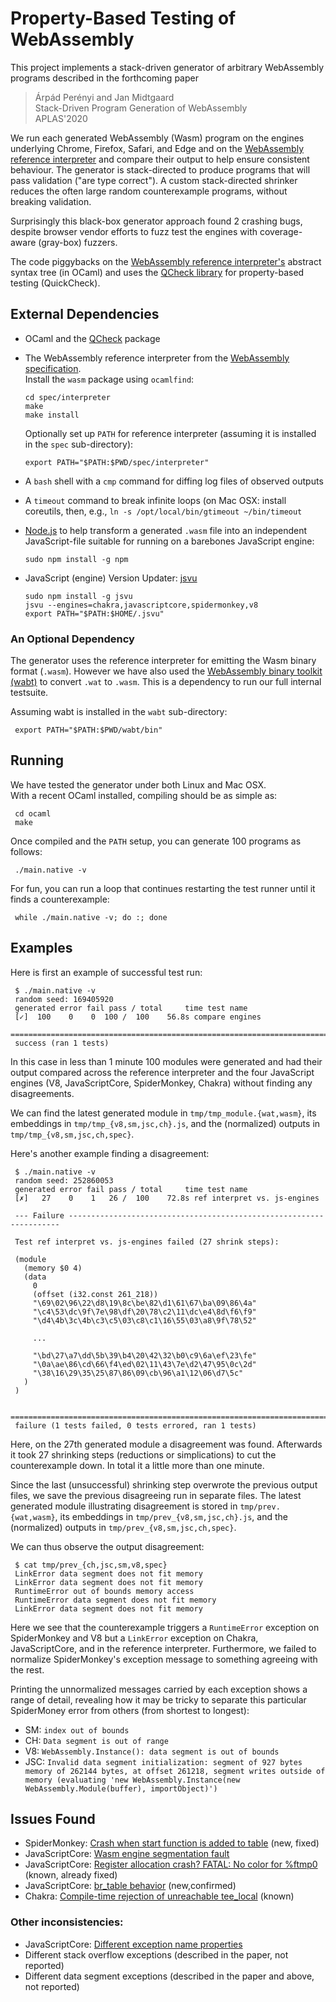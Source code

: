 # Property-Based Testing of WebAssembly 

This project implements a stack-driven generator of arbitrary WebAssembly programs
described in the forthcoming paper

> Árpád Perényi and Jan Midtgaard  
> Stack-Driven Program Generation of WebAssembly  
> APLAS'2020

We run each generated WebAssembly (Wasm) program on the engines underlying Chrome, Firefox, Safari, and Edge
and on the [WebAssembly reference interpreter](https://github.com/WebAssembly/spec) 
and compare their output to help ensure consistent behaviour. The generator is stack-directed
to produce programs that will pass validation ("are type correct"). A custom stack-directed shrinker
reduces the often large random counterexample programs, without breaking validation.

Surprisingly this black-box generator approach found 2 crashing bugs,
despite browser vendor efforts to fuzz test the engines with
coverage-aware (gray-box) fuzzers.

The code piggybacks on the [WebAssembly reference interpreter's](https://github.com/WebAssembly/spec) 
abstract syntax tree (in OCaml) and uses the [QCheck library](https://github.com/c-cube/qcheck) for property-based testing (QuickCheck). 


## External Dependencies

* OCaml and the [QCheck](https://github.com/c-cube/qcheck) package

* The WebAssembly reference interpreter from the [WebAssembly specification](https://github.com/WebAssembly/spec).  
  Install the `wasm` package using `ocamlfind`:
  ```
  cd spec/interpreter
  make
  make install
  ```

  Optionally set up `PATH` for reference interpreter (assuming it is installed in the `spec` sub-directory):
  ```
  export PATH="$PATH:$PWD/spec/interpreter"
  ```

* A `bash` shell with a `cmp` command for diffing log files of observed outputs

* A `timeout` command to break infinite loops
  (on Mac OSX: install coreutils, then, e.g., `ln -s /opt/local/bin/gtimeout ~/bin/timeout`

* [Node.js](https://nodejs.org/en/) to help transform a generated `.wasm` file into an independent JavaScript-file
  suitable for running on a barebones JavaScript engine:
  ```
  sudo npm install -g npm
  ```

* JavaScript (engine) Version Updater: [jsvu](https://github.com/GoogleChromeLabs/jsvu)
  ```
  sudo npm install -g jsvu
  jsvu --engines=chakra,javascriptcore,spidermonkey,v8
  export PATH="$PATH:$HOME/.jsvu"
  ```



### An Optional Dependency

The generator uses the reference interpreter for emitting the Wasm binary format (`.wasm`). 
However we have also used the [WebAssembly binary toolkit (wabt)](https://github.com/WebAssembly/wabt)
to convert `.wat` to `.wasm`. This is a dependency to run our full internal testsuite.

Assuming wabt is installed in the `wabt` sub-directory:
```
 export PATH="$PATH:$PWD/wabt/bin"
```


## Running

We have tested the generator under both Linux and Mac OSX.   
With a recent OCaml installed, compiling should be as simple as:
```
 cd ocaml
 make
```

Once compiled and the `PATH` setup, you can generate 100 programs as follows:
```
 ./main.native -v
```

For fun, you can run a loop that continues restarting the test runner
until it finds a counterexample:
```
 while ./main.native -v; do :; done
```


## Examples

Here is first an example of successful test run:
```
 $ ./main.native -v
 random seed: 169405920
 generated error fail pass / total     time test name
 [✓]  100    0    0  100 /  100    56.8s compare engines
 ================================================================================
 success (ran 1 tests)
```
In this case in less than 1 minute 100 modules were generated and had their output
compared across the reference interpreter and the four JavaScript engines
(V8, JavaScriptCore, SpiderMonkey, Chakra) without finding any disagreements.

We can find the latest generated module in `tmp/tmp_module.{wat,wasm}`,
its embeddings in `tmp/tmp_{v8,sm,jsc,ch}.js`, and the (normalized)
outputs in `tmp/tmp_{v8,sm,jsc,ch,spec}`.



Here's another example finding a disagreement:
```
 $ ./main.native -v
 random seed: 252860053
 generated error fail pass / total     time test name
 [✗]   27    0    1   26 /  100    72.8s ref interpret vs. js-engines

 --- Failure --------------------------------------------------------------------

 Test ref interpret vs. js-engines failed (27 shrink steps):

 (module
   (memory $0 4)
   (data
     0
     (offset (i32.const 261_218))
     "\69\02\96\22\d8\19\8c\be\82\d1\61\67\ba\09\86\4a"
     "\c4\53\dc\9f\7e\98\df\20\78\c2\11\dc\e4\8d\f6\f9"
     "\d4\4b\3c\4b\c3\c5\03\c8\c1\16\55\03\a8\9f\78\52"

     ...

     "\bd\27\a7\dd\5b\39\b4\20\42\32\b0\c9\6a\ef\23\fe"
     "\0a\ae\86\cd\66\f4\ed\02\11\43\7e\d2\47\95\0c\2d"
     "\38\16\29\35\25\87\86\09\cb\96\a1\12\06\d7\5c"
   )
 )

 ================================================================================
 failure (1 tests failed, 0 tests errored, ran 1 tests)
```
Here, on the 27th generated module a disagreement was found. Afterwards it took
27 shrinking steps (reductions or simplications) to cut the counterexample down.
In total it a little more than one minute.

Since the last (unsuccessful) shrinking step overwrote the previous
output files, we save the previous disagreeing run in separate files.
The latest generated module illustrating disagreement is stored in `tmp/prev.{wat,wasm}`,
its embeddings in `tmp/prev_{v8,sm,jsc,ch}.js`, and the (normalized)
outputs in `tmp/prev_{v8,sm,jsc,ch,spec}`.

We can thus observe the output disagreement:
```
 $ cat tmp/prev_{ch,jsc,sm,v8,spec}
 LinkError data segment does not fit memory
 LinkError data segment does not fit memory
 RuntimeError out of bounds memory access
 RuntimeError data segment does not fit memory
 LinkError data segment does not fit memory
```
Here we see that the counterexample triggers a `RuntimeError` exception
on SpiderMonkey and V8 but a `LinkError` exception on Chakra, JavaScriptCore,
and in the reference interpreter. Furthermore, we failed to normalize
SpiderMonkey's exception message to something agreeing with the rest.

Printing the unnormalized messages carried by each exception shows a
range of detail, revealing how it may be tricky to separate this
particular SpiderMoney error from others (from shortest to longest):

- SM: `index out of bounds`
- CH: `Data segment is out of range`
- V8: `WebAssembly.Instance(): data segment is out of bounds`
- JSC: `Invalid data segment initialization: segment of 927 bytes memory of 262144 bytes, at offset 261218, segment writes outside of memory (evaluating 'new WebAssembly.Instance(new WebAssembly.Module(buffer), importObject)')`


## Issues Found

* SpiderMonkey: [Crash when start function is added to table](https://bugzilla.mozilla.org/show_bug.cgi?id=1545086)  (new, fixed)
* JavaScriptCore: [Wasm engine segmentation fault](https://bugs.webkit.org/show_bug.cgi?id=202786)
* JavaScriptCore: [Register allocation crash? FATAL: No color for %ftmp0](https://bugs.webkit.org/show_bug.cgi?id=209294)  (known, already fixed)
* JavaScriptCore: [br_table behavior](https://bugs.webkit.org/show_bug.cgi?id=209333) (new,confirmed)
* Chakra: [Compile-time rejection of unreachable tee_local](https://github.com/microsoft/ChakraCore/issues/6185)  (known)


### Other inconsistencies:

* JavaScriptCore: [Different exception name properties](https://bugs.webkit.org/show_bug.cgi?id=204054)
* Different stack overflow exceptions (described in the paper, not reported)
* Different data segment exceptions (described in the paper and above, not reported)
